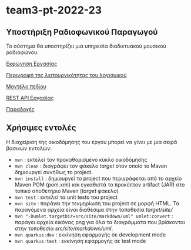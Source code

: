 # team3-pt-2022-23

## Υποστήριξη Ραδιοφωνικού Παραγωγού

Το σύστημα θα υποστηρίζει μια υπηρεσία διαδικτυακού μουσικού ραδιοφώνου.

[Εκφώνηση Εργασίας](docs/markdown/ekfonisi.md)

[Περιγραφή της λειτουργικότητας του λογισμικού](docs/markdown/leitourgies.md)

[Μοντέλο πεδίου](docs/images/uml_project.png)

[REST API Εργασίας](docs/markdown/rest-api-endpoints.md)

[Παραδοχές](docs/markdown/paradoxes.md)


## Χρήσιμες εντολές

Η διαχείριση της οικοδόμησης του έργου μπορεί να γίνει με μια σειρά βασικών εντολών:
- ```mvn``` : εκτελεί τον προκαθορισμένο κύκλο οικοδόμησης
- ```mvn clean``` : διαγράφει τον φάκελο *target* στον οποίο το Maven δημιουργεί συνήθως το project.
- ```mvn install``` : δημιουργεί το project που περιγράφεται από το αρχείο Maven POM (pom.xml) και εγκαθιστά το προκύπτον artifact (JAR) στο τοπικό αποθετήριο Maven (*target* φάκελο)
- ```mvn test``` : εκτελεί τα unit tests του project
- ```mvn site``` : παράγει την τεκμηρίωση του project σε μορφή HTML. Τα παραγόμενα αρχεία είναι διαθέσιμα στην τοποθεσία *target/site/*
- ```mvn "-Dumlet.targetDir=src/site/markdown/uml" umlet:convert``` : παράγει αρχεία εικόνας png για όλα τα διαγράμματα που βρίσκονται στην τοποθεσία *src/site/markdown/uml*. 
- ```mvn quarkus:dev``` : εκκίνηση εφαρμογής σε development mode
- ```mvn quarkus:test``` : εκκίνηση εφαρμογής σε test mode